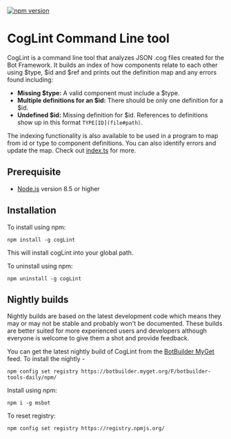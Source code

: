 [![npm version](https://badge.fury.io/js/msbot.svg)](https://badge.fury.io/js/cogLint)

# CogLint Command Line tool

CogLint is a command line tool that analyzes JSON .cog files created for the Bot Framework.  It builds an index of how components relate to each other using $type, $id and $ref and prints out the definition map and any errors found including: 
* **Missing $type:** A valid component must include a $type.
* **Multiple definitions for an $id:** There should be only one definition for a $id.
* **Undefined $id:** Missing definition for $id.
References to definitions show up in this format `TYPE[ID](file#path)`.

The indexing functionality is also available to be used in a program to map from id or type to component definitions.  You can also identify errors and update the map.  Check out [index.ts](src/index.ts) for more.

## Prerequisite

- [Node.js](https://nodejs.org/) version 8.5 or higher

## Installation

To install using npm:

```shell
npm install -g cogLint
```

This will install cogLint into your global path.

To uninstall using npm:

```shell
npm uninstall -g cogLint
```
## Nightly builds

Nightly builds are based on the latest development code which means they may or may not be stable and probably won't be documented. These builds are better suited for more experienced users and developers although everyone is welcome to give them a shot and provide feedback.

You can get the latest nightly build of CogLint from the [BotBuilder MyGet](https://botbuilder.myget.org/gallery) feed. To install the nightly - 

```shell
npm config set registry https://botbuilder.myget.org/F/botbuilder-tools-daily/npm/
```

Install using npm:
```shell
npm i -g msbot
```

To reset registry:
```shell
npm config set registry https://registry.npmjs.org/
```
